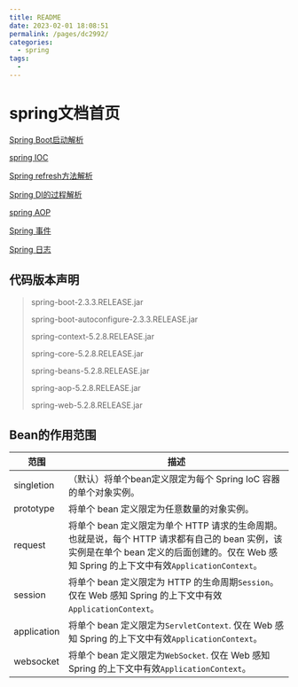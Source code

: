 ```yaml
---
title: README
date: 2023-02-01 18:08:51
permalink: /pages/dc2992/
categories:
  - spring
tags:
  - 
---
```

# spring文档首页

[Spring Boot启动解析](springbootstart.md)

[spring IOC](springioc.md)

[Spring refresh方法解析](springboot_refreshContext.md)

[Spring DI的过程解析](springdi.md)

[spring AOP](springaop.md)

[Spring 事件](springevent.md)

[Spring 日志](springlogging.md)

## 代码版本声明
> spring-boot-2.3.3.RELEASE.jar
> 
> spring-boot-autoconfigure-2.3.3.RELEASE.jar
> 
> spring-context-5.2.8.RELEASE.jar
> 
> spring-core-5.2.8.RELEASE.jar
> 
> spring-beans-5.2.8.RELEASE.jar
> 
> spring-aop-5.2.8.RELEASE.jar
> 
> spring-web-5.2.8.RELEASE.jar

## Bean的作用范围
|范围|描述|
|--|--|
|singletion|（默认）将单个bean定义限定为每个 Spring IoC 容器的单个对象实例。|
|prototype|将单个 bean 定义限定为任意数量的对象实例。|
|request|将单个 bean 定义限定为单个 HTTP 请求的生命周期。也就是说，每个 HTTP 请求都有自己的 bean 实例，该实例是在单个 bean 定义的后面创建的。仅在 Web 感知 Spring 的上下文中有效`ApplicationContext`。|
|session|将单个 bean 定义限定为 HTTP 的生命周期`Session`。仅在 Web 感知 Spring 的上下文中有效`ApplicationContext`。|
|application|将单个 bean 定义限定为`ServletContext`. 仅在 Web 感知 Spring 的上下文中有效`ApplicationContext`。|
|websocket|将单个 bean 定义限定为`WebSocket`. 仅在 Web 感知 Spring 的上下文中有效`ApplicationContext`。|
